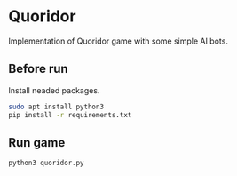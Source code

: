 # Quoridor
  Implementation of Quoridor game with some simple AI bots.

## Before run

Install neaded packages.

```bash
sudo apt install python3
pip install -r requirements.txt
```

## Run game
   
   ```bash
   python3 quoridor.py
   ```

